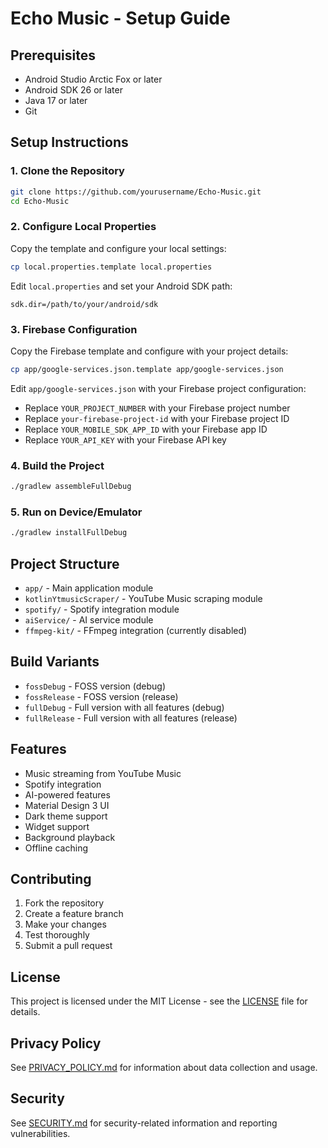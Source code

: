 # Echo Music - Setup Guide

## Prerequisites

- Android Studio Arctic Fox or later
- Android SDK 26 or later
- Java 17 or later
- Git

## Setup Instructions

### 1. Clone the Repository
```bash
git clone https://github.com/yourusername/Echo-Music.git
cd Echo-Music
```

### 2. Configure Local Properties
Copy the template and configure your local settings:
```bash
cp local.properties.template local.properties
```

Edit `local.properties` and set your Android SDK path:
```properties
sdk.dir=/path/to/your/android/sdk
```

### 3. Firebase Configuration
Copy the Firebase template and configure with your project details:
```bash
cp app/google-services.json.template app/google-services.json
```

Edit `app/google-services.json` with your Firebase project configuration:
- Replace `YOUR_PROJECT_NUMBER` with your Firebase project number
- Replace `your-firebase-project-id` with your Firebase project ID
- Replace `YOUR_MOBILE_SDK_APP_ID` with your Firebase app ID
- Replace `YOUR_API_KEY` with your Firebase API key

### 4. Build the Project
```bash
./gradlew assembleFullDebug
```

### 5. Run on Device/Emulator
```bash
./gradlew installFullDebug
```

## Project Structure

- `app/` - Main application module
- `kotlinYtmusicScraper/` - YouTube Music scraping module
- `spotify/` - Spotify integration module
- `aiService/` - AI service module
- `ffmpeg-kit/` - FFmpeg integration (currently disabled)

## Build Variants

- `fossDebug` - FOSS version (debug)
- `fossRelease` - FOSS version (release)
- `fullDebug` - Full version with all features (debug)
- `fullRelease` - Full version with all features (release)

## Features

- Music streaming from YouTube Music
- Spotify integration
- AI-powered features
- Material Design 3 UI
- Dark theme support
- Widget support
- Background playback
- Offline caching

## Contributing

1. Fork the repository
2. Create a feature branch
3. Make your changes
4. Test thoroughly
5. Submit a pull request

## License

This project is licensed under the MIT License - see the [LICENSE](LICENSE) file for details.

## Privacy Policy

See [PRIVACY_POLICY.md](PRIVACY_POLICY.md) for information about data collection and usage.

## Security

See [SECURITY.md](SECURITY.md) for security-related information and reporting vulnerabilities.
